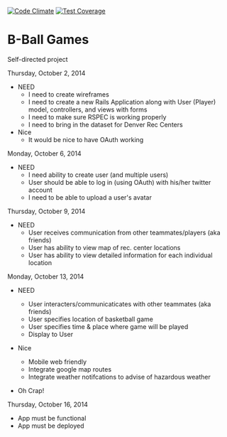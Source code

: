 [![Code Climate](https://codeclimate.com/github/GusVilla303/bball_games/badges/gpa.svg)](https://codeclimate.com/github/GusVilla303/bball_games)
[![Test Coverage](https://codeclimate.com/github/GusVilla303/bball_games/badges/coverage.svg)](https://codeclimate.com/github/GusVilla303/bball_games)


B-Ball Games
===========

Self-directed project

Thursday, October 2, 2014
  * NEED
    - I need to create wireframes
    - I need to create a new Rails Application along with User (Player) model, controllers, and views with forms
    - I need to make sure RSPEC is working properly
    - I need to bring in the dataset for Denver Rec Centers
  * Nice
    - It would be nice to have OAuth working

Monday, October 6, 2014
  * NEED
    - I need ability to create user (and multiple users)
    - User should be able to log in (using OAuth) with his/her twitter account
    - I need to be able to upload a user's avatar

Thursday, October 9, 2014
  * NEED
    - User receives communication from other teammates/players (aka friends)
    - User has ability to view map of rec. center locations
    - User has ability to view detailed information for each individual location

Monday, October 13, 2014
  * NEED
    - User interacters/communicaticates with other teammates (aka friends)
    - User specifies location of basketball game
    - User specifies time & place where game will be played
    - Display to User

  * Nice
    - Mobile web friendly
    - Integrate google map routes
    - Integrate weather notifcations to advise of hazardous weather

  * Oh Crap!


Thursday, October 16, 2014
  - App must be functional
  - App must be deployed
